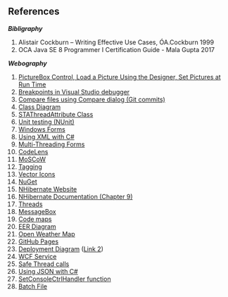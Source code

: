## References
**_Bibligraphy_**

1. Alistair Cockburn – Writing Effective Use Cases, ÓA.Cockburn 1999
2. OCA Java SE 8 Programmer I Certification Guide - Mala Gupta 2017

**_Webography_**

1. [PictureBox Control, Load a Picture Using the Designer, Set Pictures at Run Time](https://docs.microsoft.com/en-us/dotnet/framework/winforms/controls/picturebox-control-windows-forms)
2. [Breakpoints in Visual Studio debugger](https://docs.microsoft.com/en-us/visualstudio/debugger/using-breakpoints?view=vs-2017)
3. [Compare files using Compare dialog (Git commits)](https://docs.microsoft.com/en-us/azure/devops/repos/tfvc/compare-files?view=azure-devops&viewFallbackFrom=vsts)
4. [Class Diagram](https://docs.microsoft.com/en-us/visualstudio/ide/class-designer/how-to-add-class-diagrams-to-projects?view=vs-2017)
5. [STAThreadAttribute Class](https://docs.microsoft.com/en-us/dotnet/api/system.stathreadattribute?view=netframework-4.7.2)
6. [Unit testing (NUnit)](http://nunit.org/docs/2.2.6/quickStart.html)
7. [Windows Forms](https://docs.microsoft.com/en-us/dotnet/api/system.windows.forms?view=netframework-4.7.2)
8. [Using XML with C#](https://csharp.net-tutorials.com/xml/introduction)
9. [Multi-Threading Forms](https://docs.microsoft.com/en-us/dotnet/api/system.windows.forms.applicationcontext?view=netframework-4.7.2)
10. [CodeLens](https://docs.microsoft.com/en-us/visualstudio/ide/find-code-changes-and-other-history-with-codelens?view=vs-2019)
11. [MoSCoW](https://businessanalystlearnings.com/ba-techniques/2013/3/5/moscow-technique-requirements-prioritization)
12. [Tagging](https://git-scm.com/book/en/v2/Git-Basics-Tagging)
13. [Vector Icons](https://www.flaticon.com)
14. [NuGet](https://docs.microsoft.com/en-us/nuget/what-is-nuget)
15. [NHibernate Website](https://nhibernate.info/doc/tutorials/first-nh-app/your-first-nhibernate-based-application.html)
16. [NHibernate Documentation (Chapter 9)](https://nhibernate.info/doc/nh/en/index.html#inheritance)
17. [Threads](https://docs.microsoft.com/en-us/dotnet/api/system.threading.thread?view=netframework-4.7.2)
18. [MessageBox](https://www.c-sharpcorner.com/UploadFile/mahesh/understanding-message-box-in-windows-forms-using-C-Sharp)
19. [Code maps](https://docs.microsoft.com/en-us/visualstudio/modeling/map-dependencies-across-your-solutions?view=vs-2019)
20. [EER Diagram](https://dev.mysql.com/doc/workbench/en/wb-creating-eer-diagram.html)
21. [Open Weather Map](https://openweathermap.org/api)
22. [GitHub Pages](https://itnext.io/create-compelling-documentation-with-github-pages-16e4149efe9e)
23. [Deployment Diagram](https://www.visual-paradigm.com/guide/uml-unified-modeling-language/what-is-deployment-diagram) ([Link 2](https://www.lucidchart.com/pages/uml-deployment-diagram))
24. [WCF Service](https://docs.microsoft.com/en-us/visualstudio/data-tools/windows-communication-foundation-services-and-wcf-data-services-in-visual-studio)
25. [Safe Thread calls](https://docs.microsoft.com/en-us/dotnet/framework/winforms/controls/how-to-make-thread-safe-calls-to-windows-forms-controls)
26. [Using JSON with C#](https://docs.microsoft.com/en-us/dotnet/framework/wcf/feature-details/support-for-json-and-other-data-transfer-formats)
27. [SetConsoleCtrlHandler function](https://docs.microsoft.com/en-us/windows/console/setconsolectrlhandler)
28. [Batch File](https://www.makeuseof.com/tag/write-simple-batch-bat-file/)